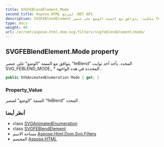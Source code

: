 ```yaml
---
title: SVGFEBlendElement.Mode
second_title: Aspose.HTML لمرجع .NET API
description: SVGFEBlendElement ملكية. يتوافق مع السمة الوضع على عنصر feBlend المحدد. يأخذ أحد ثوابت SVG_FEBLEND_MODE_  المحددة في هذه الواجهة .
type: docs
weight: 40
url: /ar/net/aspose.html.dom.svg.filters/svgfeblendelement/mode/
---
```

## SVGFEBlendElement.Mode property

يتوافق مع السمة "الوضع" على عنصر "feBlend" المحدد. يأخذ أحد ثوابت SVG_FEBLEND_MODE_ * المحددة في هذه الواجهة .

```csharp
public SVGAnimatedEnumeration Mode { get; }
```

### Property_Value

السمة "الوضع" لعنصر "feBlend" المحدد .

### أنظر أيضا

* class [SVGAnimatedEnumeration](../../../aspose.html.dom.svg.datatypes/svganimatedenumeration/)
* class [SVGFEBlendElement](../)
* مساحة الاسم [Aspose.Html.Dom.Svg.Filters](../../svgfeblendelement/)
* المجسم [Aspose.HTML](../../../)


